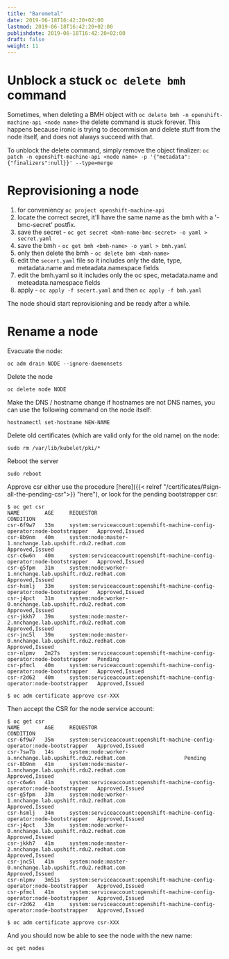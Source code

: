```yaml
---
title: "Baremetal"
date: 2019-06-18T16:42:20+02:00
lastmod: 2019-06-18T16:42:20+02:00
publishdate: 2019-06-18T16:42:20+02:00
draft: false
weight: 11
---
```


# Unblock a stuck `oc delete bmh` command

Sometimes, when deleting a BMH object with `oc delete bmh -n openshift-machine-api <node name>`
the delete command is stuck forever.
This happens because ironic is trying to decommision and delete stuff from the node itself, and does not always succeed with that.

To unblock the delete command, simply remove the object finalizer:
`oc patch -n openshift-machine-api <node name> -p '{"metadata":{"finalizers":null}}' --type=merge`

# Reprovisioning a node

1. for conveniency `oc project openshift-machine-api`
1. locate the correct secret, it'll have the same name as the bmh with a '-bmc-secret' postfix.
1. save the secret - `oc get secret <bmh-name-bmc-secret> -o yaml > secret.yaml`
1. save the bmh - `oc get bmh <bmh-name> -o yaml > bmh.yaml`
1. only then delete the bmh - `oc delete bmh <bmh-name>`
1. edit the `secert.yaml` file so it includes only the date, type, metadata.name and meteadata.namespace fields
1. edit the bmh.yaml so it includes only the oc spec, metadata.name and meteadata.namespace fields
1. apply - `oc apply -f secert.yaml` and then `oc apply -f bmh.yaml`

The node should start reprovisioning and be ready after a while.

# Rename a node

Evacuate the node:
```
oc adm drain NODE --ignore-daemonsets
```

Delete the node
```
oc delete node NODE
```

Make the DNS / hostname change
if hostnames are not DNS names, you can use the following command on the node itself:
```
hostnamectl set-hostname NEW-NAME
```

Delete old certificates (which are valid only for the old name) on the node:
```
sudo rm /var/lib/kubelet/pki/*
```

Reboot the server
```
sudo reboot
```

Approve csr
either use the procedure [here]({{< relref "/certificates/#sign-all-the-pending-csr">}} "here"), or look for the pending bootstrapper csr:
```
$ oc get csr
NAME        AGE     REQUESTOR                                                                   CONDITION
csr-6f9w7   33m     system:serviceaccount:openshift-machine-config-operator:node-bootstrapper   Approved,Issued
csr-8b9nm   40m     system:node:master-1.nnchange.lab.upshift.rdu2.redhat.com                   Approved,Issued
csr-c6w6n   40m     system:serviceaccount:openshift-machine-config-operator:node-bootstrapper   Approved,Issued
csr-g5fpm   31m     system:node:worker-1.nnchange.lab.upshift.rdu2.redhat.com                   Approved,Issued
csr-hsmlj   33m     system:serviceaccount:openshift-machine-config-operator:node-bootstrapper   Approved,Issued
csr-j4pct   31m     system:node:worker-0.nnchange.lab.upshift.rdu2.redhat.com                   Approved,Issued
csr-jkkh7   39m     system:node:master-2.nnchange.lab.upshift.rdu2.redhat.com                   Approved,Issued
csr-jnc5l   39m     system:node:master-0.nnchange.lab.upshift.rdu2.redhat.com                   Approved,Issued
csr-nlpmv   2m27s   system:serviceaccount:openshift-machine-config-operator:node-bootstrapper   Pending
csr-pfmcl   40m     system:serviceaccount:openshift-machine-config-operator:node-bootstrapper   Approved,Issued
csr-r2d62   40m     system:serviceaccount:openshift-machine-config-operator:node-bootstrapper   Approved,Issued

$ oc adm certificate approve csr-XXX
```

Then accept the CSR for the node service account:
```
$ oc get csr
NAME        AGE     REQUESTOR                                                                   CONDITION
csr-6f9w7   35m     system:serviceaccount:openshift-machine-config-operator:node-bootstrapper   Approved,Issued
csr-7sw7b   14s     system:node:worker-a.nnchange.lab.upshift.rdu2.redhat.com                   Pending
csr-8b9nm   41m     system:node:master-1.nnchange.lab.upshift.rdu2.redhat.com                   Approved,Issued
csr-c6w6n   41m     system:serviceaccount:openshift-machine-config-operator:node-bootstrapper   Approved,Issued
csr-g5fpm   33m     system:node:worker-1.nnchange.lab.upshift.rdu2.redhat.com                   Approved,Issued
csr-hsmlj   34m     system:serviceaccount:openshift-machine-config-operator:node-bootstrapper   Approved,Issued
csr-j4pct   33m     system:node:worker-0.nnchange.lab.upshift.rdu2.redhat.com                   Approved,Issued
csr-jkkh7   41m     system:node:master-2.nnchange.lab.upshift.rdu2.redhat.com                   Approved,Issued
csr-jnc5l   41m     system:node:master-0.nnchange.lab.upshift.rdu2.redhat.com                   Approved,Issued
csr-nlpmv   3m51s   system:serviceaccount:openshift-machine-config-operator:node-bootstrapper   Approved,Issued
csr-pfmcl   41m     system:serviceaccount:openshift-machine-config-operator:node-bootstrapper   Approved,Issued
csr-r2d62   41m     system:serviceaccount:openshift-machine-config-operator:node-bootstrapper   Approved,Issued

$ oc adm certificate approve csr-XXX
```

And you should now be able to see the node with the new name:
```
oc get nodes
```
